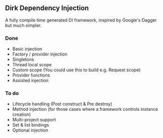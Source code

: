 ## Dirk Dependency Injection
A fully compile time generated DI framework, inspired by Google's Dagger but much simpler.

### Done
* Basic injection
* Factory / provider injection
* Singletons
* Thread local scope
* Custom scope (You could use this to build e.g. Request scope)
* Provider functions
* Assisted injection

### To do
* Lifecycle handling (Post construct & Pre destroy)
* Method injection (for those cases where a framework controls instance creation)
* Multi-project support
* Set & list bindings
* Optional injection

